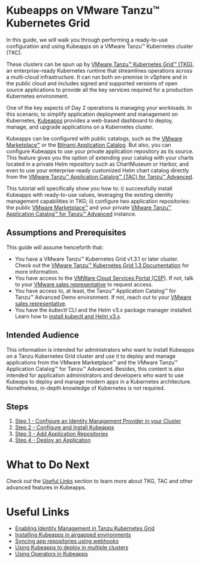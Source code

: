 # Kubeapps on VMware Tanzu™ Kubernetes Grid

In this guide, we will walk you through performing a ready-to-use configuration and using Kubeapps on a VMware Tanzu™ Kubernetes cluster (TKC).

These clusters can be spun up by [VMware Tanzu™ Kubernetes Grid™ (TKG)](https://tanzu.vmware.com/kubernetes-grid), an enterprise-ready Kubernetes runtime that streamlines operations across a multi-cloud infrastructure. It can run both on-premise in vSphere and in the public cloud and includes signed and supported versions of open source applications to provide all the key services required for a production Kubernetes environment.

One of the key aspects of Day 2 operations is managing your workloads. In this scenario, to simplify application deployment and management on Kubernetes, [Kubeapps](https://kubeapps.com/) provides a web-based dashboard to deploy, manage, and upgrade applications on a Kubernetes cluster.

Kubeapps can be configured with public catalogs, such as the [VMware Marketplace™](https://marketplace.cloud.vmware.com/) or the [Bitnami Application Catalog](https://bitnami.com/stacks/helm). But also, you can configure Kubeapps to use your private application repository as its source.
This feature gives you the option of extending your catalog with your charts located in a private Helm repository such as ChartMuseum or Harbor, and even to use your enterprise-ready customized Helm chart catalog directly from the [VMware Tanzu™ Application Catalog™ (TAC) for Tanzu™ Advanced](https://tanzu.vmware.com/application-catalog).

This tutorial will specifically show you how to: i) successfully install Kubeapps with ready-to-use values, leveraging the existing identity management capabilities in TKG; ii) configure two application repositories: the public [VMware Marketplace™](https://marketplace.cloud.vmware.com/) and your private [VMware Tanzu™ Application Catalog™ for Tanzu™ Advanced](https://tanzu.vmware.com/application-catalog) instance.

## Assumptions and Prerequisites

This guide will assume henceforth that:

- You have a VMware Tanzu™ Kubernetes Grid v1.3.1 or later cluster. Check out the [VMware Tanzu™ Kubernetes Grid 1.3 Documentation](https://docs.vmware.com/en/VMware-Tanzu-Kubernetes-Grid/1.3/vmware-tanzu-kubernetes-grid-13/GUID-index.html) for more information.
- You have access to the [VMWare Cloud Services Portal (CSP)](https://console.cloud.vmware.com/). If not, talk to your [VMware sales representative](https://www.vmware.com/company/contact_sales.html) to request access.
- You have access to, at least, the Tanzu™ Application Catalog™ for Tanzu™ Advanced Demo environment. If not, reach out to your [VMware sales representative](https://www.vmware.com/company/contact_sales.html).
- You have the _kubectl_ CLI and the Helm v3.x package manager installed. Learn how to [install kubectl and Helm v3.x](https://docs.bitnami.com/kubernetes/get-started-kubernetes/#step-3-install-kubectl-command-line).

## Intended Audience

This information is intended for administrators who want to install Kubeapps on a Tanzu Kubernetes Grid cluster and use it to deploy and manage applications from the VMware Marketplace™ and the VMware Tanzu™ Application Catalog™ for Tanzu™ Advanced. Besides, this content is also intended for application administrators and developers who want to use Kubeaps to deploy and manage modern apps in a Kubernetes architecture. Nonetheless, in-depth knowledge of Kubernetes is not required.

## Steps

1. [Step 1 - Configure an Identity Management Provider in your Cluster](./step-1.md)
2. [Step 2 - Configure and Install Kubeapps](./step-2.md)
3. [Step 3 - Add Application Repositories](./step-3.md)
5. [Step 4 - Deploy an Application](./step-4.md)

# What to Do Next

Check out the [Useful Links](#useful-links) section to learn more about TKG, TAC and other advanced features in Kubeapps.

# Useful Links

- [Enabling Identity Management in Tanzu Kubernetes Grid](https://docs.vmware.com/en/VMware-Tanzu-Kubernetes-Grid/1.3/vmware-tanzu-kubernetes-grid-13/GUID-mgmt-clusters-enabling-id-mgmt.html)
- [Installing Kubeapps in airgapped environments](https://github.com/kubeapps/kubeapps/blob/master/docs/user/offline-installation.md)
- [Syncing app repositories using webhooks](https://github.com/kubeapps/kubeapps/blob/master/docs/user/syncing-apprepository-webhook.md)
- [Using Kubeapps to deploy in multiple clusters](https://github.com/kubeapps/kubeapps/blob/master/docs/user/deploying-to-multiple-clusters.md)
- [Using Operators in Kubeapps](https://github.com/kubeapps/kubeapps/blob/master/docs/user/operators.md)
